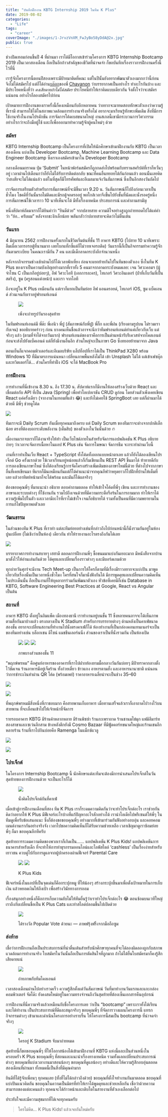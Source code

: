 ```yaml
---
title: "บันทึกฝึกงาน KBTG Internship 2019 ในทีม K Plus"
date: 2019-08-02
categories:
  - "Life"
tags:
  - "career"
coverImage: "./images/1-JrvzVnXM_FwJyBo58yDdA@2x.jpg"
public: true
---
```


ช่วงปิดเทอมก่อนขึ้นปี 4 ที่ผ่านมา เราได้มีโอกาสเข้าร่วมโครงการ KBTG Internship Bootcamp 2019 เป็นเวลาสองเดือน ถือเป็นอีกก้าวสำคัญของชีวิตที่น่าจดจำ ก็ขอบันทึกเรื่องราวการฝึกงานครั้งนี้ไว้ที่นี่

<!--more-->

เรารู้จักโครงการนี้ตอนปีสองเพราะมีป้ายมาติดที่คณะ แต่ในปีนั้นยังอยากพัฒนาตัวเองมากกว่านี้ก่อน จึงไม่ได้สมัครไป แต่ก็ได้อ่าน[บล๊อก](https://medium.com/@nutchy/%E0%B9%80%E0%B8%A5%E0%B9%88%E0%B8%B2%E0%B8%9B%E0%B8%A3%E0%B8%B0%E0%B8%AA%E0%B8%9A%E0%B8%81%E0%B8%B2%E0%B8%A3%E0%B8%93%E0%B9%8C%E0%B8%81%E0%B8%B2%E0%B8%A3%E0%B8%9D%E0%B8%B6%E0%B8%81%E0%B8%87%E0%B8%B2%E0%B8%99%E0%B8%81%E0%B8%B1%E0%B8%9A%E0%B9%82%E0%B8%84%E0%B8%A3%E0%B8%87%E0%B8%81%E0%B8%B2%E0%B8%A3-developer-bootcamp-2018-e16541c9f32f)ของพี่ [Chayanon](https://medium.com/u/5cdd0f6e3017) ว่าบรรยากาศเป็นอย่างไร ทำอะไรกันบ้าง และมีประโยคหนึ่งที่ว่า _คงเสียดายถ้าไม่ได้สมัคร_ ประโยคนี้ทำให้เราคิดแบบเดียวกัน จึงตั้งใจว่าจะสมัครแน่นอน อย่างไรก็ลองสมัครไปก่อน

เป้าหมายการฝึกงานของเราครั้งนี้ก็คงเหมือนกับอีกหลายคน ว่าอยากจะมาทดสอบทักษะตัวเองว่าความรู้ที่เรามี สามารถใช้ได้ในสภาพแวดล้อมการทำงานจริงหรือไม่ อยากจะมาเรียนรู้ทักษะเพิ่มเติม สิ่งที่มีการใช้งานจริงในงานโปรดักชัน การจัดการโค้ดเบสขนาดใหญ่ งานสเกลนี้เขามีกระบวนการวิศวกรรมอย่างไรกว่าจะถึงมือผู้ใช้ และก็เพื่อออกมาทำความรู้จักผู้คนใหม่ๆ ด้วย

### สมัคร

KBTG Internship Bootcamp เป็นโครงการที่เปิดให้นักศึกษาเข้ามาฝึกงานกับ KBTG เป็นเวลาสองเดือน แบ่งเป็น Developer Bootcamp, Machine Learning Bootcamp และ Data Engineer Bootcamp ซึ่งเราเองสมัครเข้ามาใน Developer Bootcamp

กลางเดือนมกราคม ปุ่ม ‘Submit’ ในหน้าฟอร์มสมัครก็ถูกกดส่งไปพร้อมกับทรานสคริปต์ที่เราก็หวั่นๆ อยู่ เวลาผ่านไปเดือนกว่าก็ยังไม่ได้รับการติดต่อกลับ ขณะที่คนอื่นทยอยได้กันก่อนแล้ว ตอนนั้นเลยคิดว่าสงสัยจะไม่ได้แน่แล้ว แต่ในที่สุดก็มีโทรศัพท์และอีเมลมาแจ้งวันสัมภาษณ์ ซึ่งเป็นอีกสองวันถัดไป

เราจัดการเตรียมตัวสำหรับการสัมภาษณ์ที่จะมีขึ้นเวลา 9.20 น. วันสัมภาษณ์ก็ไปถึงก่อนเวลาเป็นชั่วโมง โชคดีที่วันนั้นรถไม่ติดและมีรถตู้จอดรออยู่ พอใกล้เวลาจึงขึ้นไปยังชั้นที่นัดและนั่งรอครู่หนึ่ง การสัมภาษณ์ใช้เวลาราว 10 นาทีเห็นจะได้ มีทั้งเรื่องเทคนิค ประสบการณ์ และคำถามสามัญ

หนึ่งสัปดาห์ถัดมาเราก็ได้ยินคำว่า “ยินดีด้วย” จากปลายสาย ความดีใจอย่างสูงถูกถ่ายทอดไปได้แค่คำว่า “อ้อ.. ครับผม” หลังจากชะงักเล็กน้อย พลันกลัวว่าปลายสายจะคิดว่าไม่ตื่นเต้น

### วันแรก

4 มิถุนายน 2562 การฝึกงานครั้งแรกในชีวิตเริ่มต้นที่ชั้น 11 อาคาร KBTG (ไปสาย 10 นาทีเพราะลืมเผื่อเวลารอรถตู้ที่นานมาก เลยโบกแท็กซี่แต่ก็ไม่วายเจอรถติด) วันแรกนี้ก็เป็นกิจกรรมทำความรู้จักกันตามระเบียบ ในคณะเรามีกัน 7 คน และมีเด็กลาดกระบังอีกจำนวนหนึ่ง

หลังจากกิจกรรมช่วงเช้าผ่านไปก็ได้เวลาพักเที่ยง ก่อนจะแยกย้ายกันไปในทีมของตัวเอง ซึ่งในทีม K Plus ของเราเป็นความบังเอิญอย่างมากที่เราทั้ง 5 คนมาจากลาดกระบังหมดเลย: เจน วิศวะคอมฯ (ผู้จำโซน C เป็นเกกีอยู่บ่อยๆ), อีฟ วิศวะไอที (เอกการละคร), ไทเกอร์ วิศวะอินเตอร์ (ป๋าที่เก็บวันที่เป็นสตริง), ซูม (ครูสอนแต่งหน้า) และเรา จากไอที

ถึงจะอยู่ใน K Plus เหมือนกัน แต่เราก็แยกเป็นทีมย่อย อีฟ แอนดรอยด์, ไทเกอร์ iOS, ซูม แบ็คเอนด์ ส่วนเจนกับเราอยู่ฟรอนท์เอนด์

<figure>

![](./images/1-JrvzVnXM_FwJyBo58yDdA@2x.jpg)
<figcaption>
เพิ่งจะถ่ายรูปวันรองสุดท้าย
</figcaption>
</figure>

ในทีมฟรอนท์เอนด์มี พี่ต๊ะ พี่เอนิว พี่ปู (สัมภาษณ์กับพี่ปู) พี่กิ๊ก และพี่ฝน (เรียงตามรูปบน ไม่รวมเรากับเจน) ขออธิบายคร่าวๆ ก่อน บางคนเห็นชื่อแล้วอาจจะนึกว่าทีมฟรอนท์เอนด์ทำแค่เกี่ยวกับเว็บ แต่จริงๆ แล้ว (ตามที่จำได้จากวันแรก) ฟรอนท์เอนด์ของเราคือการเป็นด่านหน้ารับรีเควสท์จากไคลเอนต์ก่อนจะส่งไปยังแบ็คเอนด์ แต่ก็ยังมีงานอื่นอีก ส่วนใหญ่จะเป็นภาษา Go ซึ่งทยอยย้ายมาจาก Java

ตอนเย็นก็แจกคอมพิวเตอร์และอีเมลบริษัท แล็ปท็อปที่เราได้เป็น ThinkPad X280 พร้อม Windows 10 ที่มีมาตรการแน่นหนา เปลี่ยนภาพพื้นหลังไม่ได้ เข้า Unsplash ไม่ได้ แต่เข้าเฟซบุ๊กและทวิตเตอร์ได้… ส่วนใครที่ทำฝั่ง iOS จะได้ MacBook Pro

### การฝึกงาน

การทำงานที่นี่เข้างาน 8.30 น. ถึง 17.30 น. สัปดาห์แรกก็มีงานให้ลองสร้างเว็บด้วย React และเชื่อมต่อกับ API ที่เป็น Java (Spring) เพื่อทำโอเปอเรชัน CRUD ดูก่อน โดยส่วนตัวเพิ่งเคยเขียน React แค่ครั้งเดียว (จากงานในเทอมที่แล้ว 😂) และยังไม่เคยใช้ SpringBoot เลย แต่ก็ผ่านมาได้ด้วยดี มีพี่ๆ ช่วยดูโค้ด

![](./images/1_NL4MSJaTfjlRcHEAyx8rrA-scaled.webp)

ทีมเราจะมี Daily Scrum กันเมื่อทุกคนมาถึงครบ แต่ Daily Scrum ของทีมเราจะต่างจากปกติเล็กน้อย ตรงที่ต้องบอกระดับพลังงาน (เต็มสิบ) ของตัวเองในวันนั้นด้วย 🔥

เมื่องานแรกจบเราก็ได้งานจริงให้ทำ เป็นเว็บไซต์ภายในสำหรับจัดการแอปพลิเคชัน K Plus อธิบายง่ายๆ ว่าเวลาจะจัดการเนื้อหาในแอป K Plus เช่น จัดการโฆษณา จัดการธีม จะกระทำผ่านเว็บนี้

งานที่เราทำเป็นเว็บ React + TypeScript ทั้งโค้ดทั้งออกแบบหน้าตาเลย แล้วก็ยังได้ลองเขียนโปรเจ็กต์ Go ครั้งแรกด้วย ใช้เวลาเรียนอยู่หน่อยแล้วก็เริ่มเขียนเป็น REST API ขึ้นมาได้ ท้าทายดีกับการลองเขียนภาษาใหม่ ซึ่งก็ต้องเรียนรู้การจัดโครงสร้างเพิ่มเติมของภาษาใหม่นี้ด้วย ที่ต่างไปจากภาษาอื่นที่เคยเขียนมา ทีแรกก็มึนเหมือนกันแต่ก็ได้คำแนะนำจากคุณอีฟว่าหยุดยาวก็ไปฝึกที่บ้านให้เต็มที่เลย แล้วอาทิตย์หน้ามาก็จะได้พร้อม และมันก็ได้ผลจริงๆ

ต้องขอบคุณพี่ๆ ที่มาแนะนำ อธิบาย ตอบคำถามตลอด ทำให้เข้าใจโค้ดที่พี่ๆ เขียน และการทำงานของภาษาและระบบต่างๆ ที่ใช้งานกัน รวมไปถึงเจนด้วยที่มีความกระตือรือร้นในการถามมาก ทำให้เราได้ความรู้เพิ่มไปในตัว และเวลามีอะไรที่เราไม่เข้าใจ เจนก็อธิบายได้ รวมทั้งเป็นคนที่มีความพยายามในการแก้ไขปัญหาพอตัวเลย

### วัฒนธรรม

ในส่วนของทีม K Plus ที่เราทำ แต่ละทีมย่อยอย่างเช่นที่กล่าวถึงไปก่อนหน้านี้ก็นั่งรวมกันอยู่ในห้องปูนเปลือย (ไม่เชิงว่าเป็นห้อง) เดียวกัน ทำให้รายงานอะไรตรงถึงกันได้เลย

![](./images/1__q4Olj82GWmZTUire7STkQ-scaled.webp)

บรรยากาศการทำงานสบายๆ เฮฮาดี ตลอดการฝึกงานพี่ๆ ซื้อขนมมาแบ่งกันเยอะมาก มีหนังสือจากบ้านมาตั้งไว้ให้อ่านเล่นกันด้วย ได้คุยแลกเปลี่ยนเรื่องราวต่างๆ และมีบอร์ดเกมด้วย

ทุกบ่ายวันศุกร์จะมีงาน Tech Meet-up เป็นการให้ใครก็ตามที่มีเรื่องมีราวอยากจะแบ่งปัน มาพูดเกี่ยวกับเรื่องนั้นเป็นเวลาหนึ่งชั่วโมง ใครที่สนใจก็มานั่งฟังกันได้ มีการพูดคุยแลกเปลี่ยนความคิดเห็นในประเด็นนั้น ถือเป็นงานที่ให้บุคลากรร่วมกันพัฒนาตัวเอง หัวข้อที่เคยมีก็เช่น Database in KBTG, Software Engineering Best Practices at Google, React vs Angular เป็นต้น

### สถานที่

อาคาร KBTG ตั้งอยู่ในอิมแพ็ค เมืองทองธานี เราทำงานอยู่บนชั้น 11 ซึ่งหลายคนอาจจะได้เห็นภาพตามสื่อกันมาบ้างแล้ว ตรงกลางเป็น K Stadium สำหรับการบรรยายต่างๆ ด้านหลังเป็นคาเฟ่ขนาดสองชั้น อยากจะเปลี่ยนสถานที่ทำงานไปนั่งตรงคาเฟ่ก็ได้ ห้องทำงานที่เป็นกล่องคอนเทนเนอร์จะเป็นของทีมอย่างเช่น บล็อกเชน ดีไซน์ แมชชีนเลอร์นนิ่ง ส่วนของเราเป็นที่นั่งรวมกัน เป็นห้องเปิด

<figure>

![](./images/1_-VHrB9gOpe4cIHmvBrXxuw-scaled.webp)
![](./images/1_V7wTtHwwrJztDXPPwrS6Ig-scaled.webp)
![](./images/1_zsXJl2rjOI4Yj3h7cA5WcQ-scaled.webp)
<figcaption>
ภาพบางส่วนของชั้น 11
</figcaption>
</figure>

“พฤกษ์พรหม” คือศูนย์อาหารของอาคารที่เราไปฝากท้องยามมื้อกลางวันกันบ่อยๆ มีป้ายราคากลางตั้งไว้ชัดเจน ร้านอาหารมีอยู่เจ็ดร้าน ทั้งก๋วยเตี่ยว ข้าวแกง อาหารตามสั่ง และอาหารนานาชาติ แน่นอนว่าการชำระเงินทำผ่าน QR โค้ด (พร้อมเพย์) ราคาอาหารเฉลี่ยน่าจะเป็นช่วง 35–60

![](./images/1_PvIHZlA3TXVmFpbQK31JBQ-scaled.webp)

![](./images/1_1XAgw7yo7FQmeDvXySSAew-scaled.webp)

ที่พฤกษ์พรหมมีสิ่งหนึ่งที่เราชอบมาก คือสายพานเก็บอาหาร เมื่อทานเสร็จแล้วเราก็เอาถาดไปวางไว้บนสายพาน ที่จะเลื่อนเข้าไปให้เจ้าหน้าที่จัดการ

รายรอบอาคาร KBTG มีร้านค้าหลากหลาย มีร้านพิซซ่า ร้านกะเพราถาด ร้านชานมไข่มุก แฟมิลีมาร์ทสองสาขาและเซเว่นอีกสาม ข้างหลังตึกยังมี Cosmo Bazaar ที่มีฟู้ดคอร์ทขนาดใหญ่และร้านเชนอีกหลายร้าน ร้านที่เราไปกินบ่อยคือ Ramenga ในแม็กซ์แวลู

![](./images/1_89a-U5SOaxT2QRSbJScsJg-scaled.webp)

![](./images/1_b7i2IMGoVmhmGfeVlR_VrA-scaled.webp)

### โปรเจ็กต์

ในโครงการ Internship Bootcamp นี้ นักศึกษาแต่ละทีมจะต้องมีการนำเสนอโปรเจ็กต์ในวันสุดท้ายของการฝึกงานด้วย จะเป็นอะไรก็ได้

<figure>

![](./images/1_MK1RntjfiqecU8_eGftRdg-scaled.webp)
<figcaption>
นั่งคิดโปรเจ็กต์กันที่คาเฟ่
</figcaption>
</figure>

เมื่อเข้าสู่การฝึกงานเดือนที่สอง ทีม K Plus เราก็ระดมความคิดกันว่าจะทำโปรเจ็กต์อะไร เราช่วยกันคิดว่าอยากให้ K Plus มีฟีเจอร์อะไรบ้างที่แก้ปัญหาอะไรสักอย่างได้ เรานำไอเดียไปพรีเซนต์ให้พี่ๆ ในทีมดูเพื่อรับข้อเสนอแนะ ซึ่งก็ต้องขอขอบคุณพี่ๆ อย่างมากที่เข้ามาร่วมกันฟังอย่างอบอุ่น และคอยคอมเมนต์งานเรากันอย่างจริงจัง เวลาไปขอความคิดเห็นก็ได้รับความช่วยเหลือ เวลาเชิญมาดูเราซ้อมย่อย พี่ๆ ก็มา ขอบคุณอีกทีครับ

สุดท้ายการระดมความคิดของพวกเราก็เกิดเป็น…… แอปพลิเคชัน K Plus Kids! แอปพลิเคชันการธนาคารสำหรับเด็ก ที่จะทำให้การทำธุรกรรมออนไลน์และไลฟ์สไตล์ ‘cashless’ เป็นเรื่องง่ายสำหรับเยาวชน ควบคู่ไปกับการดูแลจากผู้ปกครองผ่านฟีเจอร์ Parental Care

<figure>

![](./images/1_tJG20NjOduCLG-QRnE4UEQ.webp)
![](./images/1_zWG8PeqpTvLJ6do3LdyO-w.webp)
<figcaption>
K Plus Kids
</figcaption>
</figure>

ฟีเจอร์หนึ่งในแอปที่เป็นจุดเด่นก็คือกระปุกหมู ที่ให้น้องๆ สร้างกระปุกขึ้นมาเพื่อตั้งเป้าหมายในการเก็บเงิน แล้วหยอดเงินให้ถึงเป้า เพื่อสร้างวินัยทางการออม

เรื่องสนุกอย่างหนึ่งก็คือการเก็บความลับไม่ให้ทีมอื่นรู้ว่าเราทำโปรเจ็กต์อะไร 😂 ตอนซ้อมบนเวทีใหญ่เราถึงกับเปลี่ยนชื่อเป็น K Plus Cats และทำสไลด์ปลอมขึ้นไปเปิดด้วย

<figure>

![](./images/1_A_sLwkQRxOBpfqm3dPVuIw-scaled.webp)
<figcaption>
ได้รางวัล Popular Vote ด้วยนะ — ภาพฟรุ้งฟริ้งจากมือถือซูม
</figcaption>
</figure>

### ส่งท้าย

เชื่อว่าการฝึกงานถือเป็นประสบการณ์ที่น่าตื่นเต้นสำหรับนักศึกษาทุกคนที่จะได้ลองผิดลองถูกกับสภาพแวดล้อมการทำงานจริง ใบสมัครในวันนั้นถือเป็นการตัดสินใจที่ถูกมาก ถ้าไม่ได้ยื่นใบสมัครมาก็คงรู้สึกเสียดายแน่

<figure>

![](./images/1_rvKlaCdltiY06j79ILMmIg@2x.webp)
<figcaption>
ถ่ายภาพกับทีมไคลเอนต์
</figcaption>
</figure>

เวลาสองเดือนผ่านไปอย่างรวดเร็ว ความรู้สึกตั้งแต่วันสัมภาษณ์ วันที่มาทำงานวันแรกและแกะกล่องคอมพิวเตอร์ จัดโต๊ะ ยังคงสดใหม่อยู่ในความทรงจำจนถึงวันสุดท้ายที่ต้องเซ็นเอกสารคืนอุปกรณ์

การฝึกงานที่นี่ความจริงแล้วเหมือนกับชื่อโครงการเลย ว่าเป็น “bootcamp” เพราะเราทั้งได้เรียนและได้ทำงาน เป็นประสบการณ์ที่ดีและสนุกจริงๆ ขอบคุณพี่ๆ ที่จัดการวางแผนโครงการนี้ แทรกกิจกรรมต่างๆ เข้ามาและดำเนินโครงการอย่างราบรื่น ให้โครงการนี้สมเป็น bootcamp ที่น่าจดจำจริงๆ

<figure>

![](./images/1_ooP1TV25Zr-8ti4c2ctlQA.webp)
<figcaption>
ใครอยู่ K Stadium จับมาถ่ายหมด
</figcaption>
</figure>

สุดท้ายนี้ก็ขอขอบคุณพี่ๆ ที่ให้โอกาสน้องได้เข้ามาฝึกงานที่ KBTG แห่งนี้และเป็นส่วนหนึ่งในครอบครัว K Plus ขอบคุณพี่ๆ ที่สอนและแนะนำเรื่องทางเทคนิค รวมทั้งแลกเปลี่ยนประสบการณ์ต่างๆ ขอบคุณที่แบ่งเวลางานมาสอนน้องๆ ขอบคุณที่ดูแลน้องๆ อย่างดีและให้ความรู้สึกอบอุ่นตลอดสองเดือนที่ผ่านมา ทั้งหมดนี้เป็นสิ่งที่มีคุณค่ามาก

ยินดีที่ได้รู้จักเพื่อนๆ ทุกคนเลย (ทั้งที่ไม่ได้กล่าวถึงด้วย) ขอบคุณที่ตั้งใจทำงานกันมาตลอด ขอบคุณที่แบ่งปันแนวคิดกัน ขอบคุณในความเป็นมิตรที่ทำให้เราได้พูดคุยและช่วยเหลือกัน เชื่อว่าด้วยความสามารถของแต่ละคนแล้ว ทุกคนจะได้ก้าวหน้าและเติบโตในสายงานที่ตัวเองเลือกต่อไป

ประทับใจและมีความสุขมากที่ได้เจอทุกคนครับ

> ใครไม่คิด… K Plus Kids! แล้วเจอกันใหม่ครับ
